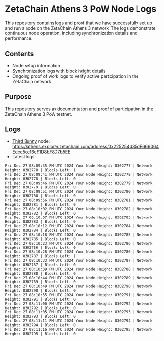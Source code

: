 # ZetaChain Athens 3 PoW Node Logs
This repository contains logs and proof that we have successfully set up and run a node on the ZetaChain Athens 3 network. The logs demonstrate continuous node operation, including synchronization details and performance.

## Contents
- Node setup information
- Synchronization logs with block height details
- Ongoing proof of work logs to verify active participation in the ZetaChain network

## Purpose
This repository serves as documentation and proof of participation in the ZetaChain Athens 3 PoW testnet.

## Logs

- [Third Bunny](https://thirdbunny.xyz/) node: https://athens.explorer.zetachain.com/address/0x225254d35dE666064Eccc5ce16eF1D8bF8D7b5EE
- Latest logs:
```
Fri Dec 27 08:09:35 PM UTC 2024 Your Node Height: 8302777 | Network Height: 8302778 | Blocks Left: 1
Fri Dec 27 08:09:41 PM UTC 2024 Your Node Height: 8302778 | Network Height: 8302778 | Blocks Left: 0
Fri Dec 27 08:09:46 PM UTC 2024 Your Node Height: 8302779 | Network Height: 8302779 | Blocks Left: 0
Fri Dec 27 08:09:51 PM UTC 2024 Your Node Height: 8302780 | Network Height: 8302780 | Blocks Left: 0
Fri Dec 27 08:09:56 PM UTC 2024 Your Node Height: 8302781 | Network Height: 8302781 | Blocks Left: 0
Fri Dec 27 08:10:02 PM UTC 2024 Your Node Height: 8302782 | Network Height: 8302782 | Blocks Left: 0
Fri Dec 27 08:10:07 PM UTC 2024 Your Node Height: 8302783 | Network Height: 8302783 | Blocks Left: 0
Fri Dec 27 08:10:12 PM UTC 2024 Your Node Height: 8302784 | Network Height: 8302784 | Blocks Left: 0
Fri Dec 27 08:10:18 PM UTC 2024 Your Node Height: 8302785 | Network Height: 8302785 | Blocks Left: 0
Fri Dec 27 08:10:23 PM UTC 2024 Your Node Height: 8302786 | Network Height: 8302786 | Blocks Left: 0
Fri Dec 27 08:10:28 PM UTC 2024 Your Node Height: 8302786 | Network Height: 8302787 | Blocks Left: 1
Fri Dec 27 08:10:33 PM UTC 2024 Your Node Height: 8302787 | Network Height: 8302787 | Blocks Left: 0
Fri Dec 27 08:10:39 PM UTC 2024 Your Node Height: 8302788 | Network Height: 8302788 | Blocks Left: 0
Fri Dec 27 08:10:44 PM UTC 2024 Your Node Height: 8302789 | Network Height: 8302789 | Blocks Left: 0
Fri Dec 27 08:10:49 PM UTC 2024 Your Node Height: 8302790 | Network Height: 8302790 | Blocks Left: 0
Fri Dec 27 08:10:55 PM UTC 2024 Your Node Height: 8302791 | Network Height: 8302791 | Blocks Left: 0
Fri Dec 27 08:11:00 PM UTC 2024 Your Node Height: 8302792 | Network Height: 8302792 | Blocks Left: 0
Fri Dec 27 08:11:05 PM UTC 2024 Your Node Height: 8302793 | Network Height: 8302793 | Blocks Left: 0
Fri Dec 27 08:11:11 PM UTC 2024 Your Node Height: 8302794 | Network Height: 8302794 | Blocks Left: 0
Fri Dec 27 08:11:16 PM UTC 2024 Your Node Height: 8302795 | Network Height: 8302795 | Blocks Left: 0
```
